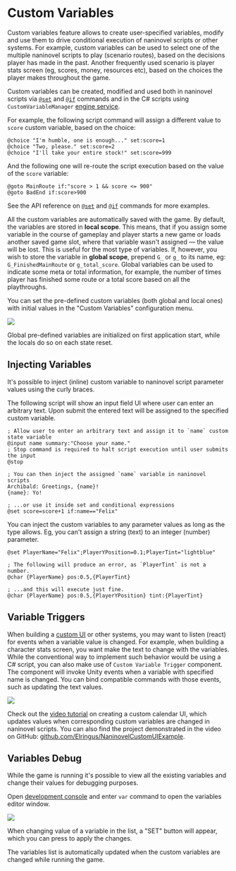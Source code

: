 # Custom Variables

Custom variables feature allows to create user-specified variables, modify and use them to drive conditional execution of naninovel scripts or other systems. For example, custom variables can be used to select one of the multiple naninovel scripts to play (scenario routes), based on the decisions player has made in the past. Another frequently used scenario is player stats screen (eg, scores, money, resources etc), based on the choices the player makes throughout the game.

Custom variables can be created, modified and used both in naninovel scripts via [`@set`](/api/#set) and [`@if`](/api/#if) commands and in the C# scripts using `CustomVariableManager` [engine service](/guide/engine-services.md).

For example, the following script command will assign a different value to `score` custom variable, based on the choice:

```
@choice "I'm humble, one is enough..." set:score=1
@choice "Two, please." set:score=2
@choice "I'll take your entire stock!" set:score=999
```

And the following one will re-route the script execution based on the value of the `score` variable:

```
@goto MainRoute if:"score > 1 && score <= 900"
@goto BadEnd if:score>900
```

See the API reference on [`@set`](/api/#set) and [`@if`](/api/#if) commands for more examples.

All the custom variables are automatically saved with the game. By default, the variables are stored in **local scope**. This means, that if you assign some variable in the course of gameplay and player starts a new game or loads another saved game slot, where that variable wasn't assigned — the value will be lost. This is useful for the most type of variables. If, however, you wish to store the variable in **global scope**, prepend `G_` or `g_` to its name, eg: `G_FinishedMainRoute` or `g_total_score`. Global variables can be used to indicate some meta or total information, for example, the number of times player has finished some route or a total score based on all the playthroughs.

You can set the pre-defined custom variables (both global and local ones) with initial values in the "Custom Variables" configuration menu.

![](https://i.gyazo.com/3423cea934afed8eea37e213db3b09d1.png)

Global pre-defined variables are initialized on first application start, while the locals do so on each state reset.

## Injecting Variables

It's possible to inject (inline) custom variable to naninovel script parameter values using the curly braces.

The following script will show an input field UI where user can enter an arbitrary text. Upon submit the entered text will be assigned to the specified custom variable.

```
; Allow user to enter an arbitrary text and assign it to `name` custom state variable
@input name summary:"Choose your name."
; Stop command is required to halt script execution until user submits the input
@stop

; You can then inject the assigned `name` variable in naninovel scripts
Archibald: Greetings, {name}!
{name}: Yo!

; ...or use it inside set and conditional expressions
@set score=score+1 if:name=="Felix"
```

You can inject the custom variables to any parameter values as long as the type allows. Eg, you can't assign a string (text) to an integer (number) parameter.

```
@set PlayerName="Felix";PlayerYPosition=0.1;PlayerTint="lightblue"

; The following will produce an error, as `PlayerTint` is not a number.
@char {PlayerName} pos:0.5,{PlayerTint} 

; ...and this will execute just fine.
@char {PlayerName} pos:0.5,{PlayerYPosition} tint:{PlayerTint}
```

## Variable Triggers

When building a [custom UI](/guide/ui-customization.md) or other systems, you may want to listen (react) for events when a variable value is changed. For example, when building a character stats screen, you want make the text to change with the variables. While the conventional way to implement such behavior would be using a C# script, you can also make use of `Custom Variable Trigger` component. The component will invoke Unity events when a variable with specified name is changed. You can bind compatible commands with those events, such as updating the text values.

![](https://i.gyazo.com/22eddd109e76d4e63c461e9d75b20ceb.png
)

Check out the [video tutorial](https://www.youtube.com/watch?v=jto4Ld-iP7M) on creating a custom calendar UI, which updates values when corresponding custom variables are changed in naninovel scripts. You can also find the project demonstrated in the video on GitHub: [github.com/Elringus/NaninovelCustomUIExample](https://github.com/Elringus/NaninovelCustomUIExample).

## Variables Debug

While the game is running it's possible to view all the existing variables and change their values for debugging purposes.

Open [development console](/guide/development-console.md) and enter `var` command to open the variables editor window.

![](https://i.gyazo.com/d1812668c0776b01f3a82c5ddcba0145.png)

When changing value of a variable in the list, a "SET" button will appear, which you can press to apply the changes.

The variables list is automatically updated when the custom variables are changed while running the game.